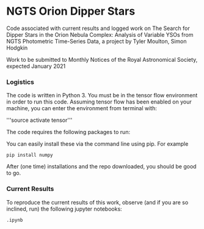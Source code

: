 # NGTS Orion Dipper Stars
Code associated with current results and logged work on The Search for Dipper Stars in the Orion Nebula Complex: Analysis of Variable YSOs from NGTS Photometric Time-Series Data, a project by Tyler Moulton, Simon Hodgkin

Work to be submitted to Monthly Notices of the Royal Astronomical Society, expected January 2021


### Logistics
The code is written in Python 3.
You must be in the tensor flow environment in order to run this code. Assuming tensor flow has been enabled on your machine, you can enter the environment from terminal with:

'''source activate tensor'''

The code requires the following packages to run: 

You can easily install these via the command line using pip. For example

```pip install numpy```

After (one time) installations and the repo downloaded, you should be good to go.

### Current Results
To reproduce the current results of this work, observe (and if you are so inclined, run) the following jupyter notebooks:

```.ipynb```
